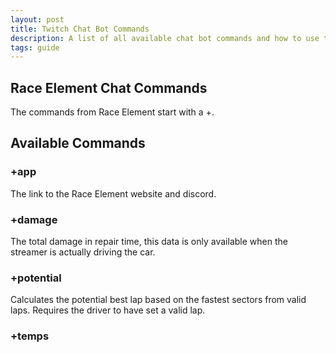 ```yaml
---
layout: post
title: Twitch Chat Bot Commands
description: A list of all available chat bot commands and how to use them
tags: guide
---
```

 

## Race Element Chat Commands
The commands from Race Element start with a +.

## Available Commands
### +app
The link to the Race Element website and discord.
### +damage
The total damage in repair time, this data is only available when the streamer is actually driving the car.
### +potential
Calculates the potential best lap based on the fastest sectors from valid laps. Requires the driver to have set a valid lap.
### +temps
